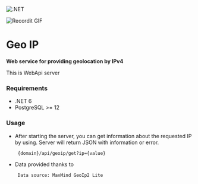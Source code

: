 ![.NET](https://github.com/BMTLab/GeoIp/workflows/.NET/badge.svg) 
 
![Recordit GIF](http://g.recordit.co/XEEVodvOsT.gif)

# Geo IP
**Web service for providing geolocation by IPv4**




This is WebApi server


### Requirements

- .NET 6
-  PostgreSQL >= 12

### Usage

- After starting the server, you can get information about the requested IP by using. Server will return JSON with information or error.
       
   
       {domain}/api/geoip/get?ip={value}
 
  
- Data provided thanks to


       Data source: MaxMind GeoIp2 Lite